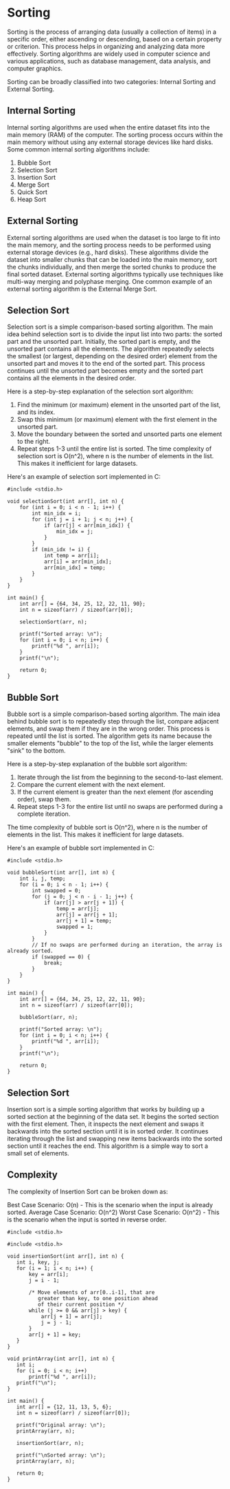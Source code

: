 # Sorting

Sorting is the process of arranging data (usually a collection of items) in a specific order, either ascending or descending, based on a certain property or criterion. This process helps in organizing and analyzing data more effectively. Sorting algorithms are widely used in computer science and various applications, such as database management, data analysis, and computer graphics.

Sorting can be broadly classified into two categories: Internal Sorting and External Sorting.

## Internal Sorting

Internal sorting algorithms are used when the entire dataset fits into the main memory (RAM) of the computer. The sorting process occurs within the main memory without using any external storage devices like hard disks. Some common internal sorting algorithms include:

1. Bubble Sort
2. Selection Sort
3. Insertion Sort
4. Merge Sort
5. Quick Sort
6. Heap Sort

## External Sorting

External sorting algorithms are used when the dataset is too large to fit into the main memory, and the sorting process needs to be performed using external storage devices (e.g., hard disks). These algorithms divide the dataset into smaller chunks that can be loaded into the main memory, sort the chunks individually, and then merge the sorted chunks to produce the final sorted dataset. External sorting algorithms typically use techniques like multi-way merging and polyphase merging. One common example of an external sorting algorithm is the External Merge Sort.

## Selection Sort

Selection sort is a simple comparison-based sorting algorithm. The main idea behind selection sort is to divide the input list into two parts: the sorted part and the unsorted part. Initially, the sorted part is empty, and the unsorted part contains all the elements. The algorithm repeatedly selects the smallest (or largest, depending on the desired order) element from the unsorted part and moves it to the end of the sorted part. This process continues until the unsorted part becomes empty and the sorted part contains all the elements in the desired order.

Here is a step-by-step explanation of the selection sort algorithm:

1. Find the minimum (or maximum) element in the unsorted part of the list, and its index.
2. Swap this minimum (or maximum) element with the first element in the unsorted part.
3. Move the boundary between the sorted and unsorted parts one element to the right.
4. Repeat steps 1-3 until the entire list is sorted.
   The time complexity of selection sort is O(n^2), where n is the number of elements in the list. This makes it inefficient for large datasets.

Here's an example of selection sort implemented in C:

```
#include <stdio.h>

void selectionSort(int arr[], int n) {
    for (int i = 0; i < n - 1; i++) {
        int min_idx = i;
        for (int j = i + 1; j < n; j++) {
            if (arr[j] < arr[min_idx]) {
                min_idx = j;
            }
        }
        if (min_idx != i) {
            int temp = arr[i];
            arr[i] = arr[min_idx];
            arr[min_idx] = temp;
        }
    }
}

int main() {
    int arr[] = {64, 34, 25, 12, 22, 11, 90};
    int n = sizeof(arr) / sizeof(arr[0]);

    selectionSort(arr, n);

    printf("Sorted array: \n");
    for (int i = 0; i < n; i++) {
        printf("%d ", arr[i]);
    }
    printf("\n");

    return 0;
}
```

## Bubble Sort

Bubble sort is a simple comparison-based sorting algorithm. The main idea behind bubble sort is to repeatedly step through the list, compare adjacent elements, and swap them if they are in the wrong order. This process is repeated until the list is sorted. The algorithm gets its name because the smaller elements "bubble" to the top of the list, while the larger elements "sink" to the bottom.

Here is a step-by-step explanation of the bubble sort algorithm:

1. Iterate through the list from the beginning to the second-to-last element.
2. Compare the current element with the next element.
3. If the current element is greater than the next element (for ascending order), swap them.
4. Repeat steps 1-3 for the entire list until no swaps are performed during a complete iteration.

The time complexity of bubble sort is O(n^2), where n is the number of elements in the list. This makes it inefficient for large datasets.

Here's an example of bubble sort implemented in C:

```
#include <stdio.h>

void bubbleSort(int arr[], int n) {
    int i, j, temp;
    for (i = 0; i < n - 1; i++) {
        int swapped = 0;
        for (j = 0; j < n - i - 1; j++) {
            if (arr[j] > arr[j + 1]) {
                temp = arr[j];
                arr[j] = arr[j + 1];
                arr[j + 1] = temp;
                swapped = 1;
            }
        }
        // If no swaps are performed during an iteration, the array is already sorted.
        if (swapped == 0) {
            break;
        }
    }
}

int main() {
    int arr[] = {64, 34, 25, 12, 22, 11, 90};
    int n = sizeof(arr) / sizeof(arr[0]);

    bubbleSort(arr, n);

    printf("Sorted array: \n");
    for (int i = 0; i < n; i++) {
        printf("%d ", arr[i]);
    }
    printf("\n");

    return 0;
}
```
## Selection Sort

Insertion sort is a simple sorting algorithm that works by building up a sorted section at the beginning of the data set. It begins the sorted section with the first element. Then, it inspects the next element and swaps it backwards into the sorted section until it is in sorted order. It continues iterating through the list and swapping new items backwards into the sorted section until it reaches the end. This algorithm is a simple way to sort a small set of elements.

## Complexity

The complexity of Insertion Sort can be broken down as:

Best Case Scenario: O(n) - This is the scenario when the input is already sorted.
Average Case Scenario: O(n^2)
Worst Case Scenario: O(n^2) - This is the scenario when the input is sorted in reverse order.


```
#include <stdio.h>

#include <stdio.h>

void insertionSort(int arr[], int n) {
   int i, key, j;
   for (i = 1; i < n; i++) {
       key = arr[i];
       j = i - 1;
 
       /* Move elements of arr[0..i-1], that are
          greater than key, to one position ahead
          of their current position */
       while (j >= 0 && arr[j] > key) {
           arr[j + 1] = arr[j];
           j = j - 1;
       }
       arr[j + 1] = key;
   }
}

void printArray(int arr[], int n) {
   int i;
   for (i = 0; i < n; i++)
       printf("%d ", arr[i]);
   printf("\n");
}

int main() {
   int arr[] = {12, 11, 13, 5, 6};
   int n = sizeof(arr) / sizeof(arr[0]);

   printf("Original array: \n");
   printArray(arr, n);

   insertionSort(arr, n);
   
   printf("\nSorted array: \n");
   printArray(arr, n);

   return 0;
}



```
